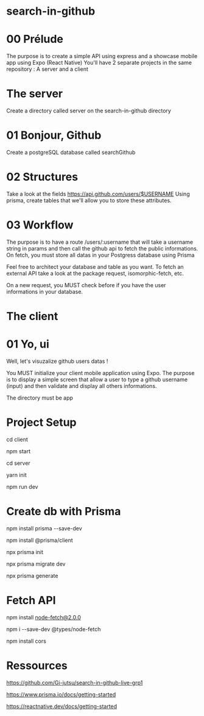 # search-in-github

# 00 Prélude
The purpose is to create a simple API using express and a showcase mobile app using Expo (React Native)
You'll have 2 separate projects in the same repository : A server and a client

# The server

Create a directory called server on the search-in-github directory

# 01 Bonjour, Github
Create a postgreSQL database called searchGithub

# 02 Structures
Take a look at the fields https://api.github.com/users/$USERNAME
Using prisma, create tables that we'll allow you to store these attributes.

# 03 Workflow
The purpose is to have a route /users/:username that will take a username string in params and then call the github api to fetch the public informations. On fetch, you must store all datas in your Postgress database using Prisma

Feel free to architect your database and table as you want. To fetch an external API take a look at the package request, isomorphic-fetch, etc.

On a new request, you MUST check before if you have the user informations in your database.

# The client

# 01 Yo, ui
Well, let's visuzalize github users datas !

You MUST initialize your client mobile application using Expo.
The purpose is to display a simple screen that allow a user to type a github username (input) and then validate and display all others informations.

The directory must be app

# Project Setup
cd client

npm start


cd server

yarn init

npm run dev

# Create db with Prisma
npm install prisma --save-dev

npm install @prisma/client   

npx prisma init

npx prisma migrate dev 

npx prisma generate

# Fetch API
npm install node-fetch@2.0.0

npm i --save-dev @types/node-fetch

npm install cors

# Ressources

https://github.com/Gi-jutsu/search-in-github-live-grp1

https://www.prisma.io/docs/getting-started

https://reactnative.dev/docs/getting-started
